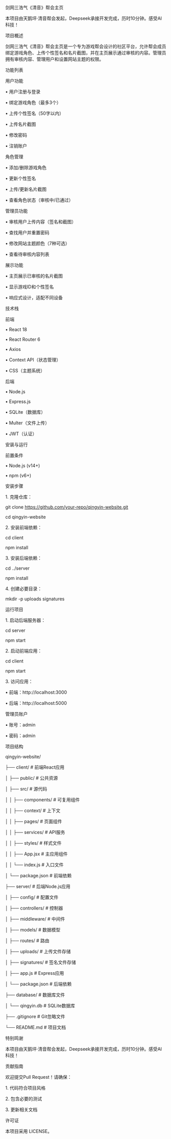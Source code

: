 剑网三浩气《清音》帮会主页



本项目由天鹅坪·清音帮会发起，Deepseek承接开发完成，历时10分钟。感受AI科技！



项目概述



剑网三浩气《清音》帮会主页是一个专为游戏帮会设计的社区平台，允许帮会成员绑定游戏角色、上传个性签名和名片截图，并在主页展示通过审核的内容。管理员拥有审核内容、管理用户和设置网站主题的权限。



功能列表



用户功能



• 用户注册与登录



• 绑定游戏角色（最多3个）



• 上传个性签名（50字以内）



• 上传名片截图



• 修改密码



• 注销账户



角色管理



• 添加/删除游戏角色



• 更新个性签名



• 上传/更新名片截图



• 查看角色状态（审核中/已通过）



管理员功能



• 审核用户上传内容（签名和截图）



• 查找用户并重置密码



• 修改网站主题颜色（7种可选）



• 查看待审核内容列表



展示功能



• 主页展示已审核的名片截图



• 显示游戏ID和个性签名



• 响应式设计，适配不同设备



技术栈



前端



• React 18



• React Router 6



• Axios



• Context API（状态管理）



• CSS（主题系统）



后端



• Node.js



• Express.js



• SQLite（数据库）



• Multer（文件上传）



• JWT（认证）



安装与运行



前置条件



• Node.js (v14+)



• npm (v6+)



安装步骤



1\. 克隆仓库：

git clone https://github.com/your-repo/qingyin-website.git

cd qingyin-website





2\. 安装前端依赖：

cd client

npm install





3\. 安装后端依赖：

cd ../server

npm install





4\. 创建必要目录：

mkdir -p uploads signatures





运行项目



1\. 启动后端服务器：

cd server

npm start





2\. 启动前端应用：

cd client

npm start





3\. 访问应用：

• 前端：http://localhost:3000



• 后端：http://localhost:5000



管理员账户



• 账号：admin



• 密码：admin



项目结构





qingyin-website/

├── client/                      # 前端React应用

│   ├── public/                  # 公共资源

│   ├── src/                     # 源代码

│   │   ├── components/          # 可复用组件

│   │   ├── context/             # 上下文

│   │   ├── pages/               # 页面组件

│   │   ├── services/            # API服务

│   │   ├── styles/              # 样式文件

│   │   ├── App.jsx              # 主应用组件

│   │   └── index.js             # 入口文件

│   └── package.json             # 前端依赖

├── server/                      # 后端Node.js应用

│   ├── config/                  # 配置文件

│   ├── controllers/             # 控制器

│   ├── middleware/              # 中间件

│   ├── models/                  # 数据模型

│   ├── routes/                  # 路由

│   ├── uploads/                 # 上传文件存储

│   ├── signatures/              # 签名文件存储

│   ├── app.js                   # Express应用

│   └── package.json             # 后端依赖

├── database/                    # 数据库文件

│   └── qingyin.db               # SQLite数据库

├── .gitignore                   # Git忽略文件

└── README.md                    # 项目文档





特别鸣谢



本项目由天鹅坪·清音帮会发起，Deepseek承接开发完成，历时10分钟。感受AI科技！



贡献指南



欢迎提交Pull Request！请确保：

1\. 代码符合项目风格

2\. 包含必要的测试

3\. 更新相关文档



许可证



本项目采用 LICENSE。


